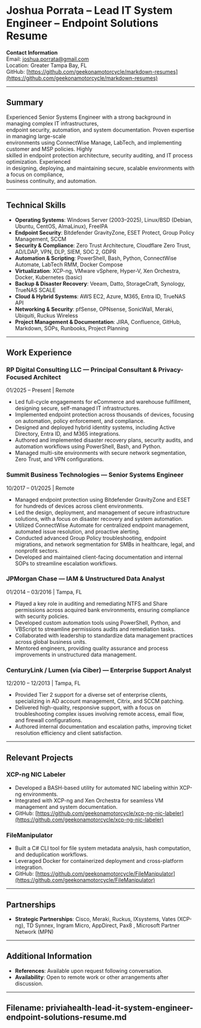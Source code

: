 # Joshua Porrata – Lead IT System Engineer – Endpoint Solutions Resume

**Contact Information**  
Email: [joshua.porrata@gmail.com](mailto:joshua.porrata@gmail.com)  
Location: Greater Tampa Bay, FL  
GitHub: [https://github.com/geekonamotorcycle/markdown-resumes](https://github.com/geekonamotorcycle/markdown-resumes)  

---

## Summary

Experienced Senior Systems Engineer with a strong background in managing complex IT infrastructures,  
endpoint security, automation, and system documentation. Proven expertise in managing large-scale  
environments using ConnectWise Manage, LabTech, and implementing customer and MSP policies. Highly  
skilled in endpoint protection architecture, security auditing, and IT process optimization. Experienced  
in designing, deploying, and maintaining secure, scalable environments with a focus on compliance,  
business continuity, and automation.

---

## Technical Skills

- **Operating Systems**: Windows Server (2003–2025), Linux/BSD (Debian, Ubuntu, CentOS, AlmaLinux), FreeIPA
- **Endpoint Security**: Bitdefender GravityZone, ESET Protect, Group Policy Management, SCCM
- **Security & Compliance**: Zero Trust Architecture, Cloudflare Zero Trust, AD/LDAP, VPN, DLP, SIEM, SOC 2, GDPR
- **Automation & Scripting**: PowerShell, Bash, Python, ConnectWise Automate, LabTech RMM, Docker Compose
- **Virtualization**: XCP-ng, VMware vSphere, Hyper-V, Xen Orchestra, Docker, Kubernetes (basic)
- **Backup & Disaster Recovery**: Veeam, Datto, StorageCraft, Synology, TrueNAS SCALE
- **Cloud & Hybrid Systems**: AWS EC2, Azure, M365, Entra ID, TrueNAS API
- **Networking & Security**: pfSense, OPNsense, SonicWall, Meraki, Ubiquiti, Ruckus Wireless
- **Project Management & Documentation**: JIRA, Confluence, GitHub, Markdown, SOPs, Runbooks, Project Planning

---

## Work Experience

### RP Digital Consulting LLC — Principal Consultant & Privacy-Focused Architect  
01/2025 – Present | Remote

- Led full-cycle engagements for eCommerce and warehouse fulfillment, designing secure, self-managed IT infrastructures.
- Implemented endpoint protection across thousands of devices, focusing on automation, policy enforcement, and
 compliance.
- Designed and deployed hybrid identity systems, including Active Directory, Entra ID, and M365 integrations.
- Authored and implemented disaster recovery plans, security audits, and automation workflows using PowerShell, Bash,
 and Python.
- Managed multi-site environments with secure network segmentation, Zero Trust, and VPN configurations.

### Summit Business Technologies — Senior Systems Engineer  
10/2017 – 01/2025 | Remote

- Managed endpoint protection using Bitdefender GravityZone and ESET for hundreds of devices across client environments.
- Led the design, deployment, and management of secure infrastructure solutions, with a focus on disaster recovery and
 system automation.
- Utilized ConnectWise Automate for centralized endpoint management, automated issue resolution, and proactive alerting.
- Conducted advanced Group Policy troubleshooting, endpoint migrations, and network segmentation for SMBs in healthcare,
 legal, and nonprofit sectors.
- Developed and maintained client-facing documentation and internal SOPs to streamline escalation workflows.

### JPMorgan Chase — IAM & Unstructured Data Analyst  
01/2014 – 03/2016 | Tampa, FL

- Played a key role in auditing and remediating NTFS and Share permissions across acquired bank environments, ensuring
 compliance with security policies.
- Developed custom automation tools using PowerShell, Python, and VBScript to streamline permissions audits and
 remediation tasks.
- Collaborated with leadership to standardize data management practices across global business units.
- Mentored engineers, providing quality assurance and process improvements in unstructured data management.

### CenturyLink / Lumen (via Ciber) — Enterprise Support Analyst  
12/2010 – 12/2013 | Tampa, FL

- Provided Tier 2 support for a diverse set of enterprise clients, specializing in AD account management, Citrix, and
 SCCM patching.
- Delivered high-quality, responsive support, with a focus on troubleshooting complex issues involving remote access,
 email flow, and firewall configurations.
- Authored internal documentation and escalation paths, improving ticket resolution efficiency and client satisfaction.

---

## Relevant Projects

### **XCP-ng NIC Labeler**  

- Developed a BASH-based utility for automated NIC labeling within XCP-ng environments.
- Integrated with XCP-ng and Xen Orchestra for seamless VM management and system documentation.  
- GitHub: [https://github.com/geekonamotorcycle/xcp-ng-nic-labeler](https://github.com/geekonamotorcycle/xcp-ng-nic-labeler)

### **FileManipulator**  

- Built a C# CLI tool for file system metadata analysis, hash computation, and deduplication workflows.
- Leveraged Docker for containerized deployment and cross-platform integration.  
- GitHub: [https://github.com/geekonamotorcycle/FileManipulator](https://github.com/geekonamotorcycle/FileManipulator)

---

## Partnerships  

- **Strategic Partnerships**: Cisco, Meraki, Ruckus, IXsystems, Vates (XCP-ng), TD Synnex, Ingram Micro, AppDirect, Pax8
 , Microsoft Partner Network (MPN)

---

## Additional Information

- **References**: Available upon request following conversation.  
- **Availability**: Open to remote work or other arrangements after discussion.

---

## Filename: priviahealth-lead-it-system-engineer-endpoint-solutions-resume.md

